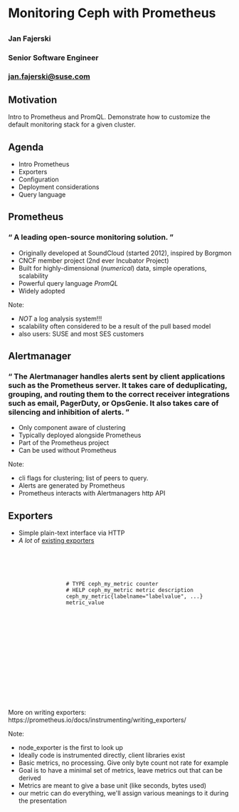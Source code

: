 <!-- .slide: data-state="cover" id="prometheus-cover-page" data-timing="20" data-menu-title="Monitoring Ceph with Prometheus" -->

<div class="title">
    <h1>Monitoring Ceph with Prometheus</h1>
    <h2></h2>
</div>

<div class="row presenters">
    <div class="presenter presenter-1">
        <h3 class="name">Jan Fajerski</h3>
        <h3 class="job-title">Senior Software Engineer</h3>
        <h3 class="email"><a href="mailto:jan.fajerski@suse.com">jan.fajerski@suse.com</a></h3>
    </div>
</div>


<!-- .slide: data-state="normal" id="agenda" data-menu-title="Agenda" -->
## Motivation

Intro to Prometheus and PromQL. Demonstrate how to customize the default
monitoring stack for a given cluster.

## Agenda

* Intro Prometheus
* Exporters
* Configuration
* Deployment considerations
* Query language


<!-- .slide: data-state="normal" id="prometheus-intro" data-timing="60s" style="z-index:1;"-->
## Prometheus

<h3>
<q>
A leading open-source monitoring solution.
</q>
</h3>

* Originally developed at SoundCloud (started 2012), inspired by Borgmon
* CNCF member project (2nd ever Incubator Project)
* Built for highly-dimensional (_numerical_) data, simple operations, scalability
* Powerful query language _PromQL_
* Widely adopted

<img class="fragment" data-src="images/prom-users.png" style="height: 600px; position: absolute;
top: 200px; left: 400px; z-index:0;"/>

<img class="fragment" data-src="images/SUSE/SUSE-logo.svg" style="width: 200px; position: absolute;
top: 500px; left: 100px; z-index:0;"/>

Note:
* _NOT_ a log analysis system!!!
* scalability often considered to be a result of the pull based model
* also users: SUSE and most SES customers


<!-- .slide: data-state="normal" id="alertmanager-intro" data-timing="60s" -->
## Alertmanager

<h3>
<q cite="https://github.com/prometheus/alertmanager">
The Alertmanager handles alerts sent by client applications such as the Prometheus server. It takes care of deduplicating, grouping, and routing them to the correct receiver integrations such as email, PagerDuty, or OpsGenie. It also takes care of silencing and inhibition of alerts.
</q>
</h3>

* Only component aware of clustering
* Typically deployed alongside Prometheus
* Part of the Prometheus project
* Can be used without Prometheus

Note:
* cli flags for clustering; list of peers to query.
* Alerts are generated by Prometheus
* Prometheus interacts with Alertmanagers http API


<!-- .slide: data-state="normal" id="exporters-intro" data-timing="60s" -->
## Exporters

* Simple plain-text interface via HTTP
* _A lot_ of [existing exporters](https://github.com/prometheus/docs/blob/master/content/docs/instrumenting/exporters.md)

<div class="slide-section fragment" style="padding-top: 40px; padding-left:130px">
<pre><code class="xquery">
# TYPE ceph_my_metric counter
# HELP ceph_my_metric metric description
ceph_my_metric{labelname="labelvalue", ...} metric_value
</code> </pre>
</div>

<p class="fragment" style="padding-top: 200px;">More on writing exporters: https://prometheus.io/docs/instrumenting/writing_exporters/</p>

Note:
* node_exporter is the first to look up
* Ideally code is instrumented directly, client libraries exist
* Basic metrics, no processing. Give only byte count not rate for example
* Goal is to have a minimal set of metrics, leave metrics out that can be
  derived
* Metrics are meant to give a base unit (like seconds, bytes used)
* our metric can do everything, we'll assign various meanings to it during the
  presentation
